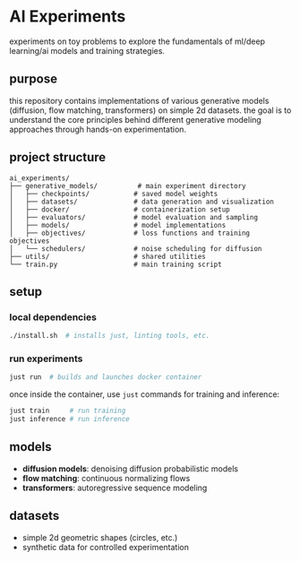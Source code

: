 # AI Experiments

experiments on toy problems to explore the fundamentals of ml/deep learning/ai models and training strategies.

## purpose

this repository contains implementations of various generative models (diffusion, flow matching, transformers) on simple 2d datasets. the goal is to understand the core principles behind different generative modeling approaches through hands-on experimentation.

## project structure

```
ai_experiments/
├── generative_models/          # main experiment directory
│   ├── checkpoints/           # saved model weights
│   ├── datasets/              # data generation and visualization
│   ├── docker/                # containerization setup
│   ├── evaluators/            # model evaluation and sampling
│   ├── models/                # model implementations
│   ├── objectives/            # loss functions and training objectives
│   └── schedulers/            # noise scheduling for diffusion
├── utils/                     # shared utilities
└── train.py                   # main training script
```

## setup

### local dependencies
```bash
./install.sh  # installs just, linting tools, etc.
```

### run experiments
```bash
just run  # builds and launches docker container
```

once inside the container, use `just` commands for training and inference:
```bash
just train     # run training
just inference # run inference
```

## models

- **diffusion models**: denoising diffusion probabilistic models
- **flow matching**: continuous normalizing flows
- **transformers**: autoregressive sequence modeling

## datasets

- simple 2d geometric shapes (circles, etc.)
- synthetic data for controlled experimentation